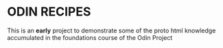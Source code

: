 # ODIN RECIPES

This is an **early** project to demonstrate some of the proto html knowledge accumulated in the foundations course of the Odin Project


